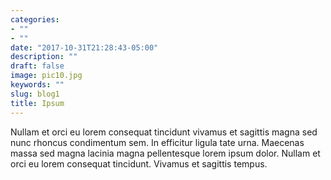 ```yaml
---
categories:
- ""
- ""
date: "2017-10-31T21:28:43-05:00"
description: ""
draft: false
image: pic10.jpg
keywords: ""
slug: blog1
title: Ipsum
---
```


Nullam et orci eu lorem consequat tincidunt vivamus et sagittis magna sed nunc rhoncus condimentum sem. In efficitur ligula tate urna. Maecenas massa sed magna lacinia magna pellentesque lorem ipsum dolor. Nullam et orci eu lorem consequat tincidunt. Vivamus et sagittis tempus.